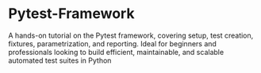 # Pytest-Framework
A hands-on tutorial on the Pytest framework, covering setup, test creation, fixtures, parametrization, and reporting. Ideal for beginners and professionals looking to build efficient, maintainable, and scalable automated test suites in Python
